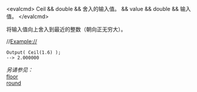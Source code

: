 \<evalcmd\> Ceil && double && 舍入的输入值。 && value && double && 输入值。 \</evalcmd\>

将输入值向上舍入到最近的整数（朝向正无穷大）。

//<Example://>

    Output( Ceil(1.6) );
    --> 2.000000

*另请参见：*  
[floor](floor.zh.md)  
[round](round.zh.md)